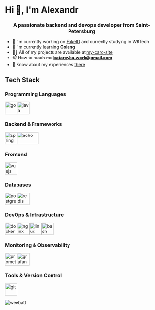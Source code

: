 # Hi 👋, I'm Alexandr

<h3 align="center">A passionate backend and devops developer from Saint-Petersburg</h3>

- 🔭 I'm currently working on [FakeID](https://readme.weebat.ru:26200) and currently studying in WBTech
- 🌱 I'm currently learning **Golang**
- 👨‍💻 All of my projects are available at [my-card-site](https://weebat.xyz)
- 📫 How to reach me **batareyka.work@gmail.com**
- 📄 Know about my experiences [there](https://drive.google.com/file/d/1-OGtMjeAeLsMU7kC_SLUbflcs6af5hi-/view?usp=drive_link)

## Tech Stack

### Programming Languages
<p align="left">
  <a href="https://golang.org" target="_blank" rel="noreferrer"><img src="https://cdn.jsdelivr.net/npm/simple-icons@v13/icons/go.svg" alt="go" width="40" height="40"/></a><a href="https://www.java.com" target="_blank" rel="noreferrer"><img src="https://img.icons8.com/?size=100&id=2572&format=png&color=000000" alt="java" width="40" height="40"/></a>
</p>

### Backend & Frameworks
<p align="left">
  <a href="https://spring.io/" target="_blank" rel="noreferrer"><img src="https://cdn.jsdelivr.net/npm/simple-icons@v13/icons/spring.svg" alt="spring" width="40" height="40"/></a><a href="https://echo.labstack.com/" target="_blank" rel="noreferrer"><img src="https://cdn.freebiesupply.com/logos/thumbs/2x/echo-1-logo.png" alt="echo" width="70" height="40"/></a>
</p>

### Frontend
<p align="left">
  <a href="https://vuejs.org/" target="_blank" rel="noreferrer"><img src="https://cdn.jsdelivr.net/npm/simple-icons@v13/icons/vuedotjs.svg" alt="vuejs" width="40" height="40"/></a>
</p>

### Databases
<p align="left">
  <a href="https://www.postgresql.org" target="_blank" rel="noreferrer"><img src="https://cdn.jsdelivr.net/npm/simple-icons@v13/icons/postgresql.svg" alt="postgresql" width="40" height="40"/></a><a href="https://redis.io" target="_blank" rel="noreferrer"><img src="https://cdn.jsdelivr.net/npm/simple-icons@v13/icons/redis.svg" alt="redis" width="40" height="40"/></a>
</p>

### DevOps & Infrastructure
<p align="left">
  <a href="https://www.docker.com/" target="_blank" rel="noreferrer"><img src="https://cdn.jsdelivr.net/npm/simple-icons@v13/icons/docker.svg" alt="docker" width="40" height="40"/></a><a href="https://www.nginx.com" target="_blank" rel="noreferrer"><img src="https://cdn.jsdelivr.net/npm/simple-icons@v13/icons/nginx.svg" alt="nginx" width="40" height="40"/></a><a href="https://www.linux.org/" target="_blank" rel="noreferrer"><img src="https://cdn.jsdelivr.net/npm/simple-icons@v13/icons/linux.svg" alt="linux" width="40" height="40"/></a><a href="https://www.gnu.org/software/bash/" target="_blank" rel="noreferrer"><img src="https://cdn.jsdelivr.net/npm/simple-icons@v13/icons/gnubash.svg" alt="bash" width="40" height="40"/></a>
</p>

### Monitoring & Observability
<p align="left">
  <a href="https://prometheus.io/" target="_blank" rel="noreferrer"><img src="https://cdn.jsdelivr.net/npm/simple-icons@v13/icons/prometheus.svg" alt="prometheus" width="40" height="40"/></a><a href="https://grafana.com/" target="_blank" rel="noreferrer"><img src="https://cdn.jsdelivr.net/npm/simple-icons@v13/icons/grafana.svg" alt="grafana" width="40" height="40"/></a>
</p>

### Tools & Version Control
<p align="left">
  <a href="https://git-scm.com/" target="_blank" rel="noreferrer"><img src="https://cdn.jsdelivr.net/npm/simple-icons@v13/icons/git.svg" alt="git" width="40" height="40"/></a>
</p>

<img align="center" src="https://github-readme-stats.vercel.app/api/top-langs?username=weebatt&show_icons=true&locale=en&layout=compact&v=2" alt="weebatt" />
